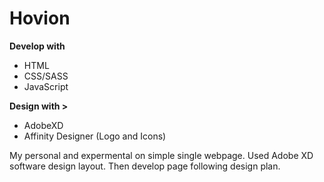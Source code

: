 # Hovion

<b>Develop with </b>
- HTML
- CSS/SASS
- JavaScript

<b>Design with ></b>
- AdobeXD
- Affinity Designer (Logo and Icons)

My personal and expermental on simple single webpage. Used Adobe XD software design layout. Then develop page following design plan.